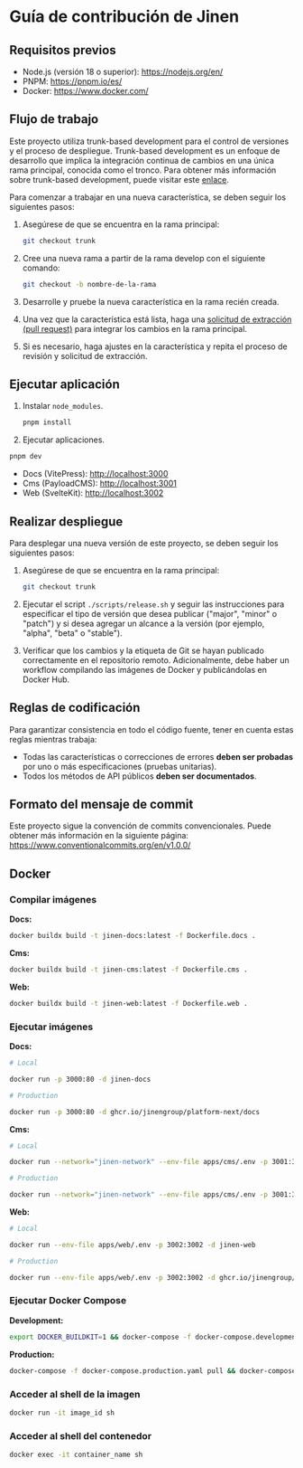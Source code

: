 # Guía de contribución de Jinen

## Requisitos previos

- Node.js (versión 18 o superior): <https://nodejs.org/en/>
- PNPM: <https://pnpm.io/es/>
- Docker: <https://www.docker.com/>

## Flujo de trabajo

Este proyecto utiliza trunk-based development para el control de versiones y el proceso de despliegue. Trunk-based development es un enfoque de desarrollo que implica la integración continua de cambios en una única rama principal, conocida como el tronco. Para obtener más información sobre trunk-based development, puede visitar este [enlace](https://trunkbaseddevelopment.com/).

Para comenzar a trabajar en una nueva característica, se deben seguir los siguientes pasos:

1. Asegúrese de que se encuentra en la rama principal:

   ```sh
   git checkout trunk
   ```

2. Cree una nueva rama a partir de la rama develop con el siguiente comando:

   ```sh
   git checkout -b nombre-de-la-rama
   ```

3. Desarrolle y pruebe la nueva característica en la rama recién creada.

4. Una vez que la característica está lista, haga una [solicitud de extracción (pull request)](https://docs.github.com/en/pull-requests/collaborating-with-pull-requests/proposing-changes-to-your-work-with-pull-requests/about-pull-requests) para integrar los cambios en la rama principal.

5. Si es necesario, haga ajustes en la característica y repita el proceso de revisión y solicitud de extracción.

## Ejecutar aplicación

1. Instalar `node_modules`.

   ```sh
   pnpm install
   ```

2. Ejecutar aplicaciones.

```sh
pnpm dev
```

- Docs (VitePress): <http://localhost:3000>
- Cms (PayloadCMS): <http://localhost:3001>
- Web (SvelteKit): <http://localhost:3002>

## Realizar despliegue

Para desplegar una nueva versión de este proyecto, se deben seguir los siguientes pasos:

1. Asegúrese de que se encuentra en la rama principal:

   ```sh
   git checkout trunk
   ```

2. Ejecutar el script `./scripts/release.sh` y seguir las instrucciones para especificar el tipo de versión que desea publicar ("major", "minor" o "patch") y si desea agregar un alcance a la versión (por ejemplo, "alpha", "beta" o "stable").

3. Verificar que los cambios y la etiqueta de Git se hayan publicado correctamente en el repositorio remoto. Adicionalmente, debe haber un workflow compilando las imágenes de Docker y publicándolas en Docker Hub.

## Reglas de codificación

Para garantizar consistencia en todo el código fuente, tener en cuenta estas reglas mientras trabaja:

- Todas las características o correcciones de errores **deben ser probadas** por uno o más especificaciones (pruebas unitarias).
- Todos los métodos de API públicos **deben ser documentados**.

## Formato del mensaje de commit

Este proyecto sigue la convención de commits convencionales. Puede obtener más información en la siguiente página: <https://www.conventionalcommits.org/en/v1.0.0/>

## Docker

### Compilar imágenes

**Docs:**

```sh
docker buildx build -t jinen-docs:latest -f Dockerfile.docs .
```

**Cms:**

```sh
docker buildx build -t jinen-cms:latest -f Dockerfile.cms .
```

**Web:**

```sh
docker buildx build -t jinen-web:latest -f Dockerfile.web .
```

### Ejecutar imágenes

**Docs:**

```sh
# Local

docker run -p 3000:80 -d jinen-docs
```

```sh
# Production

docker run -p 3000:80 -d ghcr.io/jinengroup/platform-next/docs
```

**Cms:**

```sh
# Local

docker run --network="jinen-network" --env-file apps/cms/.env -p 3001:3001 -d jinen-cms
```

```sh
# Production

docker run --network="jinen-network" --env-file apps/cms/.env -p 3001:3001 -d ghcr.io/jinengroup/platform-next/cms
```

**Web:**

```sh
# Local

docker run --env-file apps/web/.env -p 3002:3002 -d jinen-web
```

```sh
# Production

docker run --env-file apps/web/.env -p 3002:3002 -d ghcr.io/jinengroup/platform-next/web
```

### Ejecutar Docker Compose

**Development:**

```sh
export DOCKER_BUILDKIT=1 && docker-compose -f docker-compose.development.yaml up -d
```

**Production:**

```sh
docker-compose -f docker-compose.production.yaml pull && docker-compose -f docker-compose.production.yaml up -d
```

### Acceder al shell de la imagen

```sh
docker run -it image_id sh
```

### Acceder al shell del contenedor

```sh
docker exec -it container_name sh
```
